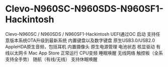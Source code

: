 # Clevo-N960SC-N960SDS-N960SF1-Hackintosh
Clevo-N960SC / N960SDS / N960SF1-Hackintosh
UEFI通过OC 启动
支持任意版本系统OTA升级到最新系统
内置键盘以及数字键盘
原生USB3.0/USB2.0
AppleHDA原生音频，包括耳机
内置摄像头
原生电源管理
电池状态
核显驱动
有线以太网卡
Mac App Store 正常运行
CPU变频
睡眠唤醒
无线网络
触控板（全系支持全手势）
随航（有线/无线）
支持休眠唤醒
